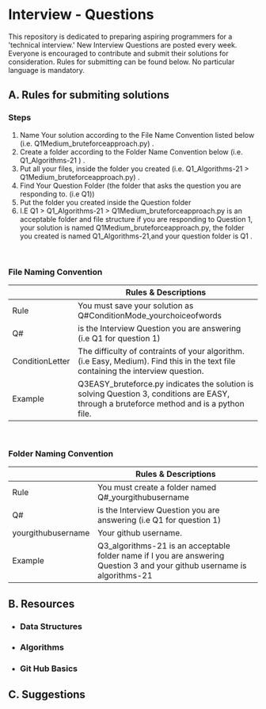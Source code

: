 # Interview - Questions
This repository is dedicated to preparing aspiring programmers for a 'technical interview.' New Interview Questions are posted every week. Everyone is encouraged to contribute and submit their solutions for consideration. Rules for submitting can be found below. No particular language is mandatory.


## A. Rules for submiting solutions

### Steps
1. Name Your solution according to the File Name Convention listed below (i.e. Q1Medium_bruteforceapproach.py) .
2. Create a folder according to the Folder Name Convention below (i.e. Q1_Algorithms-21 ) .
3. Put all your files, inside the folder you created (i.e. Q1_Algorithms-21 > Q1Medium_bruteforceapproach.py) .
4. Find Your Question Folder (the folder that asks the question you are responding to. (i.e Q1))
4. Put the folder you created inside the Question folder
5. I.E Q1 > Q1_Algorithms-21 > Q1Medium_bruteforceapproach.py is an acceptable folder and file structure if you are responding to Question 1, your solution is named Q1Medium_bruteforceapproach.py, the folder you created is named Q1_Algorithms-21,and your question folder is Q1 .

<br>

###  File Naming Convention
<br> | Rules & Descriptions
------------ | -------------
Rule | You must save your solution as Q#ConditionMode_yourchoiceofwords
Q# | is the Interview Question you are answering (i.e Q1 for question 1)
ConditionLetter | The difficulty of contraints of your algorithm. (i.e Easy, Medium). Find this in the text file containing the interview question.
Example |Q3EASY_bruteforce.py indicates the solution is solving Question 3, conditions are EASY, through a bruteforce method and is a python file. 

<br>

###  Folder Naming Convention
<br> | Rules & Descriptions
------------ | -------------
Rule | You must create a folder named Q#_yourgithubusername
Q# | is the Interview Question you are answering (i.e Q1 for question 1)
yourgithubusername | Your github username. 
Example |Q3_algorithms-21 is an acceptable folder name if I you are answering Question 3 and your github username is algorithms-21



## B. Resources
* ### Data Structures
* ### Algorithms
* ### Git Hub Basics


## C. Suggestions 
